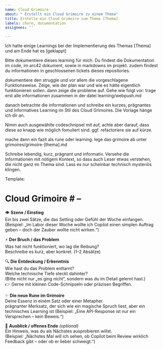 ```yaml
---
name: Cloud Grimoire
about: " Erstellt ein Cloud Grimoire zu einem Thema"
title: Erstelle ein Cloud Grimoire zum Thema [Thema]
labels: chore, documentation
assignees: ''

---
```


Ich hatte einige Learnings bei der Implementierung des Themas [Thema] und am Ende hat es [geklappt]

Bitte dokumentiere dieses learning für mich.
Du findest die Dokumentation im code, im arc42 dokument, sowie in markdowns im projekt.
zudem findest du informationen in geschlossenen tickets dieses repositories.

dokumentiere den struggle und vor allem die vorgeschlagene Funktionsweise.
Zeige, wie der plan war und wie es hätte eigentlich funktionieren sollen.
dann zeige die probleme auf.
Gehe wie folgt vor: trage erst alle informationen zusammen in der datei learning/webpush.md

danach betrachte die informationen und schreibe ein kurzes, prägnantes und informatives Learning im Stil des Cloud Grimoires. Die Vorlage hänge ich dir an.

Nimm auch ausgewählte codeschnipsel mit auf, achte aber darauf, dass diese so knapp wie möglich fomuliert sind. ggf. refactoriere sie auf kürze.

mache dann ein fazit als rune oder learning. lege das grimoire ab unter grimoires/grimoire-[thema].md

Schreibe lebendig, kurz, prägnant und informativ. Versehe die Informationen mit nötigem Kontext, so dass auch Leser etwas verstehen, die nicht ganz im Thema sind. Lass es nur scheinbar technisch mysteriös klingen.

Template:


# Cloud Grimoire #<Nummer> – <Titel>

👁️ **Szene / Einstieg**  
Ein bis zwei Sätze, die das Setting oder Gefühl der Woche einfangen.  
(Beispiel: „Im Labor dieser Woche wollte ich Copilot einen simplen Auftrag geben – doch der Zauber wollte nicht wirken.“)

⚡ **Der Bruch / das Problem**  
Was hat nicht funktioniert, wo lag die Reibung?  
Beschreibe es kurz, aber konkret. (1–2 Absätze)

🔍 **Die Entdeckung / Erkenntnis**  
Wie hast du das Problem enttarnt?  
Welche technische Tiefe steckt dahinter?  
(Bitte nicht nur „es ging nicht“, sondern was du im Detail gelernt hast.)  
👉 Gerne mit kleinen Code-Schnipseln oder präzisen Begriffen.

✨ **Die neue Rune im Grimoire**  
Deine Essenz in einem Satz oder einer Metapher.  
prägnanter Merksatz, der sich wie ein magische Spruch liest, aber ein technisches Learning ist
(Beispiel: „Eine API-Response ist nur ein Versprechen – kein Beweis.“)

🌙 **Ausblick / offenes Ende** *(optional)*  
Ein Hinweis, was du als Nächstes ausprobieren willst.  
(Beispiel: „Nächstes Mal will ich sehen, ob Copilot beim Review wirklich Feedback gibt – oder ob er lieber schweigt.“)
